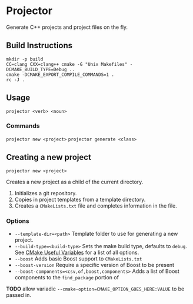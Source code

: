 # Projector

Generate C++ projects and project files on the fly.

## Build Instructions

``` shell
mkdir -p build
CC=clang CXX=clang++ cmake -G "Unix Makefiles" -DCMAKE_BUILD_TYPE=Debug ..
cmake -DCMAKE_EXPORT_COMPILE_COMMANDS=1 .
rc -J .
```

## Usage

`projector <verb> <noun>`

### Commands

`projector new <project>`
`projector generate <class>`

## Creating a new project

`projector new <project>`

Creates a new project as a child of the current directory.

1. Initializes a git repository.
2. Copies in project templates from a template directory.
2. Creates a `CMakeLists.txt` file and completes information in the file.


### Options

- `--template-dir=<path>` Template folder to use for generating a new project.
- `--build-type=<build-type>` Sets the make build type, defaults to `debug`. See [CMake Useful Variables][1] for a list of all options.
- `--boost` Adds basic Boost support to `CMakeLists.txt`
- `--boost-version` Require a specific version of Boost to be present
- `--boost-components=<csv,of,boost,components>` Adds a list of Boost components to the `find_package` portion of

**TODO** allow variadic `--cmake-option=CMAKE_OPTION_GOES_HERE:VALUE` to be passed in.



[1]: https://cmake.org/Wiki/CMake_Useful_Variables
